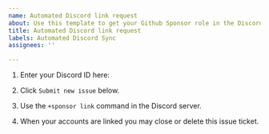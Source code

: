 ```yaml
---
name: Automated Discord link request
about: Use this template to get your Github Sponsor role in the Discord server
title: Automated Discord link request
labels: Automated Discord Sync
assignees: ''

---
```


1. Enter your Discord ID here:  <!-- Example: 123456789123456789 -->

2. Click `Submit new issue` below.

3. Use the `+sponsor link` command in the Discord server.

4. When your accounts are linked you may close or delete this issue ticket.
